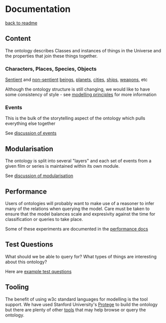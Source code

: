 # Documentation

[back to readme](../readme.md)

## Content

The ontology describes Classes and instances of things in the Universe and
the properties that join these things together.

### Characters, Places, Species, Objects
[Sentient](https://star-wars-ontology.herokuapp.com/classes/374374782/) 
and [non-sentient](https://star-wars-ontology.herokuapp.com/classes/22421630/)
[beings](https://star-wars-ontology.herokuapp.com/classes/-889051517/),
[planets](https://star-wars-ontology.herokuapp.com/classes/1439953820/),
[cities](https://star-wars-ontology.herokuapp.com/classes/-951016593/),
[ships](https://star-wars-ontology.herokuapp.com/classes/-950541248/),
[weapons](https://star-wars-ontology.herokuapp.com/classes/1633895456/), etc

Although the ontology structure is still changing, we would like to have some consistency of style - see [modelling principles](modelling%20principles.md) for more information

### Events
This is the bulk of the storytelling aspect of the ontology which pulls everything else together

See [discussion of events](events.md)

## Modularisation

The ontology is split into several "layers" and each set of events from a given film or series is
maintained within its own module.

See [discussion of modularisation](modularisation.md)

## Performance

Users of ontologies will probably want to make use of a reasoner
to infer many of the relations when querying the model. Care must be taken to
ensure that the model balances scale and expresivity against the time for classification
or queries to take place.

Some of these experiments are documented in the [performance docs](performance.md)

## Test Questions

What should we be able to query for? What types of things are interesting about this
ontology?

Here are [example test questions](test%20questions.md)

## Tooling

The benefit of using w3c standard languages for modelling is the tool support.
We have used Stanford University's [Protege](https://protege.stanford.edu) to build the ontology
but there are plenty of other [tools](tools.md) that may help browse or query the ontology.
